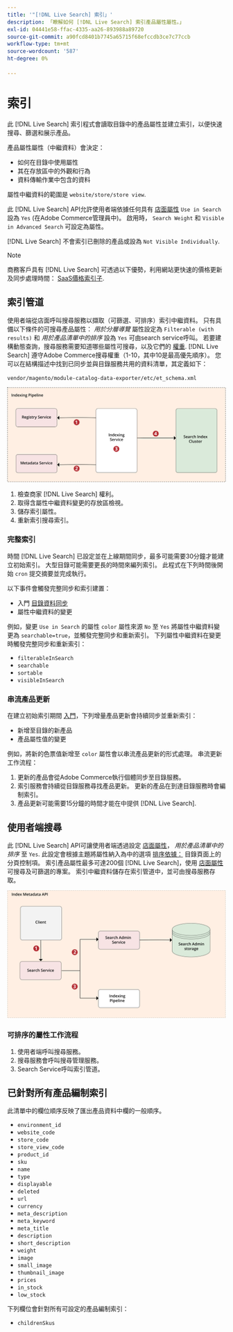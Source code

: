 ```yaml
---
title: '"[!DNL Live Search] 索引」'
description: 「瞭解如何 [!DNL Live Search] 索引產品屬性屬性。」
exl-id: 04441e58-ffac-4335-aa26-893988a89720
source-git-commit: a90fcd8401b7745a65715f68efccdb3ce7c77ccb
workflow-type: tm+mt
source-wordcount: '587'
ht-degree: 0%

---
```


# 索引

此 [!DNL Live Search] 索引程式會讀取目錄中的產品屬性並建立索引，以便快速搜尋、篩選和展示產品。

產品屬性屬性（中繼資料）會決定：

* 如何在目錄中使用屬性
* 其在存放區中的外觀和行為
* 資料傳輸作業中包含的資料

屬性中繼資料的範圍是 `website/store/store view`.

此 [!DNL Live Search] API允許使用者端依據任何具有 [店面屬性](https://experienceleague.adobe.com/docs/commerce-admin/catalog/product-attributes/product-attributes.html) `Use in Search` 設為 `Yes` (在Adobe Commerce管理員中)。 啟用時， `Search Weight` 和 `Visible in Advanced Search` 可設定為屬性。

[!DNL Live Search] 不會索引已刪除的產品或設為 `Not Visible Individually`.

>[!NOTE]
>
> 商務客戶具有 [!DNL Live Search] 可透過以下優勢，利用網站更快速的價格更新及同步處理時間： [SaaS價格索引子](../price-index/price-indexing.md).

## 索引管道

使用者端從店面呼叫搜尋服務以擷取（可篩選、可排序）索引中繼資料。 只有具備以下條件的可搜尋產品屬性： *用於分層導覽* 屬性設定為 `Filterable (with results)` 和 *用於產品清單中的排序* 設為 `Yes` 可由search service呼叫。
若要建構動態查詢，搜尋服務需要知道哪些屬性可搜尋，以及它們的 [權重](https://experienceleague.adobe.com/docs/commerce-admin/catalog/catalog/search/search-results.html#weighted-search). [!DNL Live Search] 遵守Adobe Commerce搜尋權重（1-10，其中10是最高優先順序）。 您可以在結構描述中找到已同步並與目錄服務共用的資料清單，其定義如下：

`vendor/magento/module-catalog-data-exporter/etc/et_schema.xml`

![[!DNL Live Search] 索引使用者端搜尋圖表](assets/indexing-pipeline.svg)

1. 檢查商家 [!DNL Live Search] 權利。
1. 取得含屬性中繼資料變更的存放區檢視。
1. 儲存索引屬性。
1. 重新索引搜尋索引。

### 完整索引

時間 [!DNL Live Search] 已設定並在上線期間同步，最多可能需要30分鐘才能建立初始索引。 大型目錄可能需要更長的時間來編列索引。 此程式在下列時間後開始 `cron` 提交摘要並完成執行。

以下事件會觸發完整同步和索引建置：

* 入門 [目錄資料同步](install.md#synchronize-catalog-data)
* 屬性中繼資料的變更

例如，變更 `Use in Search` 的屬性 `color` 屬性來源 `No` 至 `Yes` 將屬性中繼資料變更為 `searchable=true`，並觸發完整同步和重新索引。 下列屬性中繼資料在變更時觸發完整同步和重新索引：

* `filterableInSearch`
* `searchable`
* `sortable`
* `visibleInSearch`

### 串流產品更新

在建立初始索引期間 [入門](install.md#synchronize-catalog-data)，下列增量產品更新會持續同步並重新索引：

* 新增至目錄的新產品
* 產品屬性值的變更

例如，將新的色票值新增至 `color` 屬性會以串流產品更新的形式處理。
串流更新工作流程：

1. 更新的產品會從Adobe Commerce執行個體同步至目錄服務。
1. 索引服務會持續從目錄服務尋找產品更新。 更新的產品在到達目錄服務時會編制索引。
1. 產品更新可能需要15分鐘的時間才能在中提供 [!DNL Live Search].

## 使用者端搜尋

此 [!DNL Live Search] API可讓使用者端透過設定 [店面屬性](https://experienceleague.adobe.com/docs/commerce-admin/catalog/product-attributes/product-attributes.html)， *用於產品清單中的排序* 至 `Yes`. 此設定會根據主題將屬性納入為中的選項 [排序依據：](https://experienceleague.adobe.com/docs/commerce-admin/catalog/catalog/navigation/navigation.html) 目錄頁面上的分頁控制項。 索引產品屬性最多可達200個 [!DNL Live Search]，使用 [店面屬性](https://experienceleague.adobe.com/docs/commerce-admin/catalog/product-attributes/product-attributes.html) 可搜尋及可篩選的專案。
索引中繼資料儲存在索引管道中，並可由搜尋服務存取。

![[!DNL Live Search] 索引中繼資料API圖表](assets/index-metadata-api.svg)

### 可排序的屬性工作流程

1. 使用者端呼叫搜尋服務。
1. 搜尋服務會呼叫搜尋管理服務。
1. Search Service呼叫索引管道。

## 已針對所有產品編制索引

此清單中的欄位順序反映了匯出產品資料中欄的一般順序。

* `environment_id`
* `website_code`
* `store_code`
* `store_view_code`
* `product_id`
* `sku`
* `name`
* `type`
* `displayable`
* `deleted`
* `url`
* `currency`
* `meta_description`
* `meta_keyword`
* `meta_title`
* `description`
* `short_description`
* `weight`
* `image`
* `small_image`
* `thumbnail_image`
* `prices`
* `in_stock`
* `low_stock`

下列欄位會針對所有可設定的產品編制索引：

* `childrenSkus`
